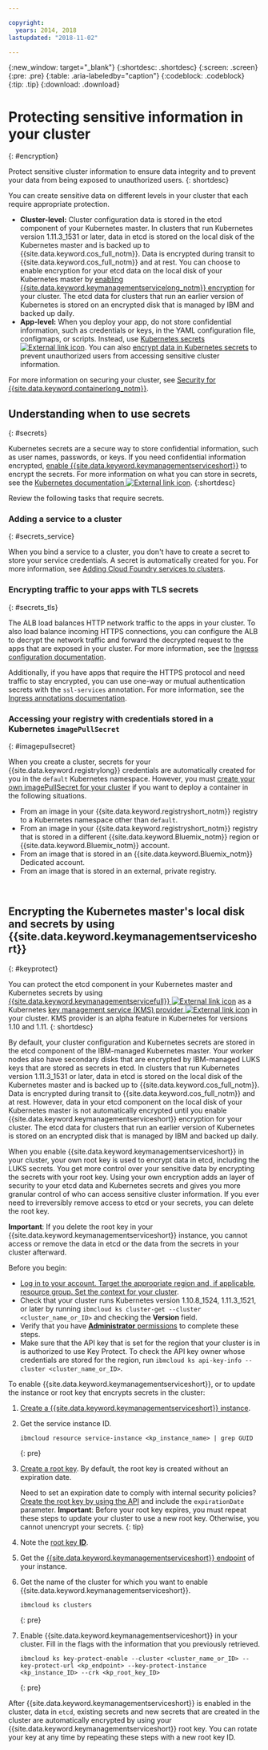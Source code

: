 ```yaml
---

copyright:
  years: 2014, 2018
lastupdated: "2018-11-02"

---
```


{:new_window: target="_blank"}
{:shortdesc: .shortdesc}
{:screen: .screen}
{:pre: .pre}
{:table: .aria-labeledby="caption"}
{:codeblock: .codeblock}
{:tip: .tip}
{:download: .download}


# Protecting sensitive information in your cluster
{: #encryption}

Protect sensitive cluster information to ensure data integrity and to prevent your data from being exposed to unauthorized users. 
{: shortdesc}

You can create sensitive data on different levels in your cluster that each require appropriate protection.
- **Cluster-level:** Cluster configuration data is stored in the etcd component of your Kubernetes master. In clusters that run Kubernetes version 1.11.3_1531 or later, data in etcd is stored on the local disk of the Kubernetes master and is backed up to {{site.data.keyword.cos_full_notm}}. Data is encrypted during transit to {{site.data.keyword.cos_full_notm}} and at rest. You can choose to enable encryption for your etcd data on the local disk of your Kubernetes master by [enabling {{site.data.keyword.keymanagementservicelong_notm}} encryption](cs_encrypt.html#encryption) for your cluster. The etcd data for clusters that run an earlier version of Kubernetes is stored on an encrypted disk that is managed by IBM and backed up daily.
- **App-level:** When you deploy your app, do not store confidential information, such as credentials or keys, in the YAML configuration file, configmaps, or scripts. Instead, use [Kubernetes secrets ![External link icon](../icons/launch-glyph.svg "External link icon")](https://kubernetes.io/docs/concepts/configuration/secret/). You can also [encrypt data in Kubernetes secrets](#keyprotect) to prevent unauthorized users from accessing sensitive cluster information.

For more information on securing your cluster, see [Security for {{site.data.keyword.containerlong_notm}}](cs_secure.html#security).



## Understanding when to use secrets
{: #secrets}

Kubernetes secrets are a secure way to store confidential information, such as user names, passwords, or keys. If you need confidential information encrypted, [enable {{site.data.keyword.keymanagementserviceshort}}](#keyprotect) to encrypt the secrets. For more information on what you can store in secrets, see the [Kubernetes documentation ![External link icon](../icons/launch-glyph.svg "External link icon")](https://kubernetes.io/docs/concepts/configuration/secret/).
{:shortdesc}

Review the following tasks that require secrets.

### Adding a service to a cluster
{: #secrets_service}

When you bind a service to a cluster, you don't have to create a secret to store your service credentials. A secret is automatically created for you. For more information, see [Adding Cloud Foundry services to clusters](cs_integrations.html#adding_cluster).

### Encrypting traffic to your apps with TLS secrets
{: #secrets_tls}

The ALB load balances HTTP network traffic to the apps in your cluster. To also load balance incoming HTTPS connections, you can configure the ALB to decrypt the network traffic and forward the decrypted request to the apps that are exposed in your cluster. For more information, see the [Ingress configuration documentation](cs_ingress.html#public_inside_3).

Additionally, if you have apps that require the HTTPS protocol and need traffic to stay encrypted, you can use one-way or mutual authentication secrets with the `ssl-services` annotation. For more information, see the [Ingress annotations documentation](cs_annotations.html#ssl-services).

### Accessing your registry with credentials stored in a Kubernetes `imagePullSecret`
{: #imagepullsecret}

When you create a cluster, secrets for your {{site.data.keyword.registrylong}} credentials are automatically created for you in the `default` Kubernetes namespace. However, you must [create your own imagePullSecret for your cluster](cs_images.html#other) if you want to deploy a container in the following situations.
* From an image in your {{site.data.keyword.registryshort_notm}} registry to a Kubernetes namespace other than `default`.
* From an image in your {{site.data.keyword.registryshort_notm}} registry that is stored in a different {{site.data.keyword.Bluemix_notm}} region or {{site.data.keyword.Bluemix_notm}} account.
* From an image that is stored in an {{site.data.keyword.Bluemix_notm}} Dedicated account.
* From an image that is stored in an external, private registry.

<br />


## Encrypting the Kubernetes master's local disk and secrets by using {{site.data.keyword.keymanagementserviceshort}}
{: #keyprotect}

You can protect the etcd component in your Kubernetes master and Kubernetes secrets by using [{{site.data.keyword.keymanagementservicefull}} ![External link icon](../icons/launch-glyph.svg "External link icon")](/docs/services/key-protect/index.html#getting-started-with-key-protect) as a Kubernetes [key management service (KMS) provider ![External link icon](../icons/launch-glyph.svg "External link icon")](https://kubernetes.io/docs/tasks/administer-cluster/kms-provider/) in your cluster. KMS provider is an alpha feature in Kubernetes for versions 1.10 and 1.11.
{: shortdesc}

By default, your cluster configuration and Kubernetes secrets are stored in the etcd component of the IBM-managed Kubernetes master. Your worker nodes also have secondary disks that are encrypted by IBM-managed LUKS keys that are stored as secrets in etcd. In clusters that run Kubernetes version 1.11.3_1531 or later, data in etcd is stored on the local disk of the Kubernetes master and is backed up to {{site.data.keyword.cos_full_notm}}. Data is encrypted during transit to {{site.data.keyword.cos_full_notm}} and at rest. However, data in your etcd component on the local disk of your Kubernetes master is not automatically encrypted until you enable {{site.data.keyword.keymanagementserviceshort}} encryption for your cluster. The etcd data for clusters that run an earlier version of Kubernetes is stored on an encrypted disk that is managed by IBM and backed up daily. 

When you enable {{site.data.keyword.keymanagementserviceshort}} in your cluster, your own root key is used to encrypt data in etcd, including the LUKS secrets. You get more control over your sensitive data by encrypting the secrets with your root key. Using your own encryption adds an layer of security to your etcd data and Kubernetes secrets and gives you more granular control of who can access sensitive cluster information. If you ever need to irreversibly remove access to etcd or your secrets, you can delete the root key.

**Important**: If you delete the root key in your {{site.data.keyword.keymanagementserviceshort}} instance, you cannot access or remove the data in etcd or the data from the secrets in your cluster afterward.

Before you begin:
* [Log in to your account. Target the appropriate region and, if applicable, resource group. Set the context for your cluster](cs_cli_install.html#cs_cli_configure).
* Check that your cluster runs Kubernetes version 1.10.8_1524, 1.11.3_1521, or later by running `ibmcloud ks cluster-get --cluster <cluster_name_or_ID>` and checking the **Version** field.
* Verify that you have [**Administrator** permissions](cs_users.html#access_policies) to complete these steps.
* Make sure that the API key that is set for the region that your cluster is in is authorized to use Key Protect. To check the API key owner whose credentials are stored for the region, run `ibmcloud ks api-key-info --cluster <cluster_name_or_ID>`.

To enable {{site.data.keyword.keymanagementserviceshort}}, or to update the instance or root key that encrypts secrets in the cluster:

1.  [Create a {{site.data.keyword.keymanagementserviceshort}} instance](/docs/services/key-protect/provision.html#provision).

2.  Get the service instance ID.

    ```
    ibmcloud resource service-instance <kp_instance_name> | grep GUID
    ```
    {: pre}

3.  [Create a root key](/docs/services/key-protect/create-root-keys.html#create-root-keys). By default, the root key is created without an expiration date.

    Need to set an expiration date to comply with internal security policies? [Create the root key by using the API](/docs/services/key-protect/create-root-keys.html#api) and include the `expirationDate` parameter. **Important**: Before your root key expires, you must repeat these steps to update your cluster to use a new root key. Otherwise, you cannot unencrypt your secrets.
    {: tip}

4.  Note the [root key **ID**](/docs/services/key-protect/view-keys.html#gui).

5.  Get the [{{site.data.keyword.keymanagementserviceshort}} endpoint](/docs/services/key-protect/regions.html#endpoints) of your instance.

6.  Get the name of the cluster for which you want to enable {{site.data.keyword.keymanagementserviceshort}}.

    ```
    ibmcloud ks clusters
    ```
    {: pre}

7.  Enable {{site.data.keyword.keymanagementserviceshort}} in your cluster. Fill in the flags with the information that you previously retrieved.

    ```
    ibmcloud ks key-protect-enable --cluster <cluster_name_or_ID> --key-protect-url <kp_endpoint> --key-protect-instance <kp_instance_ID> --crk <kp_root_key_ID>
    ```
    {: pre}

After {{site.data.keyword.keymanagementserviceshort}} is enabled in the cluster, data in `etcd`, existing secrets and new secrets that are created in the cluster are automatically encrypted by using your {{site.data.keyword.keymanagementserviceshort}} root key. You can rotate your key at any time by repeating these steps with a new root key ID.

